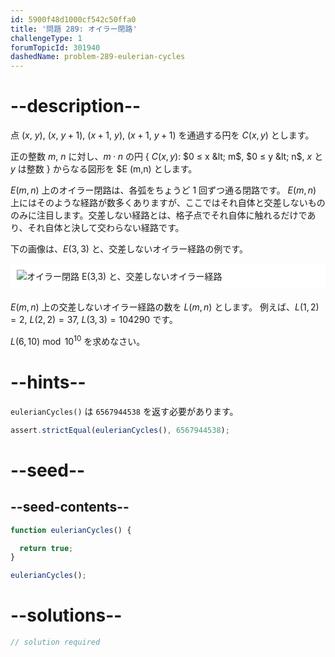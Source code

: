 ```yaml
---
id: 5900f48d1000cf542c50ffa0
title: '問題 289: オイラー閉路'
challengeType: 1
forumTopicId: 301940
dashedName: problem-289-eulerian-cycles
---
```


# --description--

点 ($x$, $y$), ($x$, $y + 1$), ($x + 1$, $y$), ($x + 1$, $y + 1$) を通過する円を $C(x,y)$ とします。

正の整数 $m$, $n$ に対し、$m·n$ の円 { $C(x,y)$: $0 ≤ x &lt; m$, $0 ≤ y &lt; n$, $x$ と $y$ は整数 } からなる図形を $E (m,n) とします。

$E(m,n)$ 上のオイラー閉路は、各弧をちょうど 1 回ずつ通る閉路です。 $E(m,n)$ 上にはそのような経路が数多くありますが、ここではそれ自体と交差しないもののみに注目します。交差しない経路とは、格子点でそれ自体に触れるだけであり、それ自体と決して交わらない経路です。

下の画像は、$E(3,3)$ と、交差しないオイラー経路の例です。

<img alt="オイラー閉路 E(3,3) と、交差しないオイラー経路" src="https://cdn.freecodecamp.org/curriculum/project-euler/eulerian-cycles.gif" style="background-color: white; padding: 10px; display: block; margin-right: auto; margin-left: auto; margin-bottom: 1.2rem;" />

$E(m,n)$ 上の交差しないオイラー経路の数を $L(m,n)$ とします。 例えば、$L(1,2) = 2$, $L(2,2) = 37$, $L(3,3) = 104290$ です。

$L(6,10)\bmod {10}^{10}$ を求めなさい。

# --hints--

`eulerianCycles()` は `6567944538` を返す必要があります。

```js
assert.strictEqual(eulerianCycles(), 6567944538);
```

# --seed--

## --seed-contents--

```js
function eulerianCycles() {

  return true;
}

eulerianCycles();
```

# --solutions--

```js
// solution required
```
